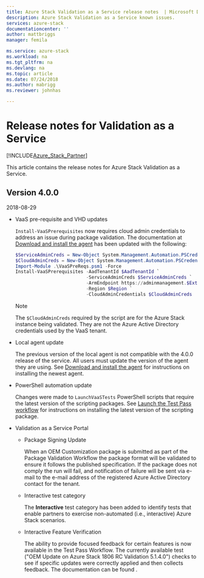 ```yaml
---
title: Azure Stack Validation as a Service release notes  | Microsoft Docs
description: Azure Stack Validation as a Service known issues.
services: azure-stack
documentationcenter: ''
author: mattbriggs
manager: femila

ms.service: azure-stack
ms.workload: na
ms.tgt_pltfrm: na
ms.devlang: na
ms.topic: article
ms.date: 07/24/2018
ms.author: mabrigg
ms.reviewer: johnhas

---
```


# Release notes for Validation as a Service

[!INCLUDE[Azure_Stack_Partner](./includes/azure-stack-partner-appliesto.md)]

This article contains the release notes for Azure Stack Validation as a Service.

## Version 4.0.0

2018-08-29

- VaaS pre-requisite and VHD updates

    `Install-VaaSPrerequisites` now requires cloud admin credentials to address an issue during package validation. The documentation at [Download and install the agent](azure-stack-vaas-test-vm.md#download-and-install-the-agent) has been updated with the following:

    ```PowerShell
    $ServiceAdminCreds = New-Object System.Management.Automation.PSCredential "<aadServiceAdminUser>", (ConvertTo-SecureString "<aadServiceAdminPassword>" -AsPlainText -Force)
    $CloudAdminCreds = New-Object System.Management.Automation.PSCredential "<cloudAdminDomain\username>", (ConvertTo-SecureString "<cloudAdminPassword>" -AsPlainText -Force)
    Import-Module .\VaaSPreReqs.psm1 -Force
    Install-VaaSPrerequisites -AadTenantId $AadTenantId `
                              -ServiceAdminCreds $ServiceAdminCreds `
                              -ArmEndpoint https://adminmanagement.$ExternalFqdn `
                              -Region $Region `
                              -CloudAdminCredentials $CloudAdminCreds
    ```
    > [!NOTE]
    > The `$CloudAdminCreds` required by the script are for the Azure Stack instance being validated. They are not the Azure Active Directory credentials used by the VaaS tenant.

- Local agent update

    The previous version of the local agent is not compatible with the 4.0.0 release of the service. All users must update the version of the agent they are using. See [Download and install the agent](azure-stack-vaas-test-vm.md#download-and-install-the-agent) for instructions on installing the newest agent.

- PowerShell automation update

    Changes were made to `LaunchVaaSTests` PowerShell scripts that require the latest version of the scripting packages. See [Launch the Test Pass workflow](azure-stack-vaas-automate-with-powershell.md#launch-the-test-pass-workflow) for instructions on installing the latest version of the scripting package.

- Validation as a Service Portal

  - Package Signing Update

    When an OEM Customization package is submitted as part of the Package Validation Workflow the package format will be validated to ensure it follows the published specification. If the package does not comply the run will fail, and notification of failure will be sent via e-mail to the e-mail address of the registered Azure Active Directory contact for the tenant.

  - Interactive test category

    The **Interactive** test category has been added to identify tests that enable partners to exercise non-automated (i.e., interactive) Azure Stack scenarios.

  - Interactive Feature Verification

    The ability to provide focused feedback for certain features is now available in the Test Pass Workflow. The currently available test ("OEM Update on Azure Stack 1806 RC Validation 5.1.4.0") checks to see if specific updates were correctly applied and then collects feedback. The documentation can be found <TODO>.